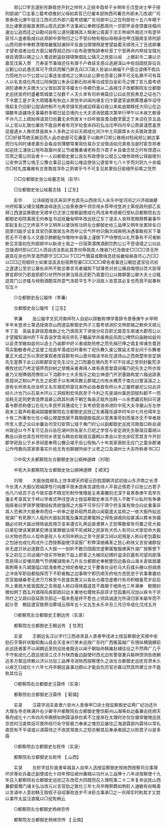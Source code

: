 <!-- { "loadSidebar": true } -->
　　郑公□字志道别号静斋世开封之祥符人正统辛酉举于乡明年壬戊登进士甲子授刑部湖广□主事三载考绩推封父母如其官己巳擢本部陜西司署员外郎未几改湖广司景泰改元庚午铨注江西司员外郎六载考绩擢广东司郎中公之在刑部也十五六年精于法比诸寮逊服直隶顾山周氏武断不法事闻公奉敕往勘周托一京职怀金夜馈置床榻间速出公追而还之曰勘问自有公道何庸赂其人惭谢公竟寘于法壬申闻外艰还汴有逻卒获邻人盗者赃咸曰此郑郎中家物归之公不受曰物有相似母相诬也甲戊服阕复除刑部山西司郎中奉敕清理南畿冤狱谳辩平反曲当情理用是誉望益着天顺改元丁丑选郎署才望老成者出任方面公被荐超迁四川右布政使陛辞奉纶音丁宁至再命内帑给宝镪光禄具酒馔以赐之公入蜀适剧盗赵铎啸聚倡乱公擒灭之抚臣以闻　上赐彩币二袭以示嘉奖戊寅入贺　万寿圣节事竣还任有唐千户者妖言惑众逃避深山中呰自固抚臣征兵议剿公曰此愚氏耳可不烦兵而解乃屏去兵□□骑入呰谕以祸福千户感泣请缚不假兵力而地方以宁公尝以公事连坐或唁之公笑曰此公罪也吾辈公罪不可无私罪不可有耳人以名言成化丙戌公同保国公朱永征剿石和尚等功成受白金彩币之赐丁亥九载考绩进阶通奉大夫赠大父父皆如其官寻擢太仆寺卿仍食从二品禄戊子改都察院左佥都御史巡抚宣府时盛暑筑城堡工役数千人天久旱有司祈祷莫应公曰此劳民弗息之征也乃下令罢工是夕天大雨穑事有秋边人胥悦辛卯闻内艰复归汴蒙遣官谕祭葬厝甫毕诏夺情起复仍旧职公固请终制不允再至镇军民咸迎拜喜曰我公来矣逾期移抚大同公在边镇数年适疆场无事幕府多暇日延见境内士大夫咨询民瘼次第举行甲午以木疾乞骸骨不许凡三上疏始得请其归也囊无余赀居关十四年服良澹泊数至匮乏丁未诏在京五品以上官以礼致仕廉贫不能自养者有司岁给食米四石弘治戊甲四月卒公质直谨愿虽贵显接遇乡人殊优厚是故乡人多称之论曰天顺成化间汴中土风醇厚乡大夫致政里居□□好甚笃绝无嫉忌而人品亦由是可见濂童子以敝庐□郑公巷相对稔闻郑公谢边事而归与同时诸老嘉乐会每会则薄醪常果简俭易办文谈情话如兄弟焉当是时宦吾邦者如巡抚江浦张公瑄布政眉州吴公节咸雅重诸老称吾汴君子乡且垂念贫乏时有馈遗以饮燕之需公同会者十一人曰都御史娄公良左布政使张公斌丘公陵参政杨公铎副使刘公安参议贾公恪王公豫佥事吕公益和公维运使张公遂皆年七八十岁而刘则九十余幅巾□杖礼度雍雍有古昔敦庞浑朴之夙嗟乎今不可复见矣里俗日偷缅怀前辈之怃然 

　　○□佥都御史张公岐墓志铭（彭华） 

　　□佥都御史张公岐墓志铭 【 辽东】 

　　彭华 
　　公讳岐姓张氏来凤字也其先山西徐沟人永乐中徙河间之兴济祖廸夔州府知事父缙交城教谕母逯氏公自景泰庚午领京闱乡荐甲戌登进士第视政刑部乙亥拜江西道监察御史天顺辛巳迁浙江按察副使成化丙戌来考绩甫归至杭召都察院右佥都御史视院事居无何奉玺书巡抚畿甸明年改巡抚辽东丁逯夫人丧特恩赐祭葬襄事毕即起复赴辽乞终丧不许又明年以督饷有功转左佥都御史给三品俸又明年坐累除名归田里归踰岁诏复其官仍家居居五年而卒公负气怀材识胸次闿爽明决遇事敢视天下事若无不可者与人交披示肺腑耻作喉吻中语事上谨御下严待僚佐以礼然事有不可者断断见言面初在刑部郎中以新进士易之一日宿斋潜携酒剧饮酌公公不受语侵之公曰此岂强酒时耶以□□人而自违法若此其柰何辱我其人愧谢乃巳及御史□□□□贪无所避其在浙也所至凛然郡守卫□□以下□□气慑莫或敢喘息抚绥畿甸昼夜尽心力□□以□□辽阳御将士如束湿汲汲刬宿弊剪豪□□□□□牵告者事连公朝廷遣官往讯验之遂逮公至京公暴处非所不胜忿奏言讯者偏狥下狱簿责对状公痛自悔恨曰吾大臣得罪宜即伏乃若是耶即引伏然所伏罪当赎且还职乃竟罢归公以微罪罢公卿大夫士过辄迹其门公亦辄与倾倒酒酣耳热意气浩若平生不少沮故人皆意其必复也而竟不起春秋仅五十 

　　○佥都御史岳公璇传（李濂） 

　　佥都御史岳公璇传 【 辽东】 

　　李濂 
　　岳公璇字文玑河南祥符人自幼以颕敏称博学善辞令景泰庚午乡举明年辛未登进士第选授南京山西道监察御史丙子三载考绩进阶文林郎锡之敕命天顺元年丁丑　英庙复辟锐意维新之化乃慎简天下贤俊分任百职尤属意东南诸大郡而公以才望擢知湖州府下车首诣学宫谒先师孔子瞩庙学并废弗庇风雨公喟然曰庙敝如兹何以妥灵学敝如兹何以造士乃谕郡中好义者咸助赀修之而先捐巳俸之倡复择诸生耆民笃实勤敏者命之监督工役逾年落成旧时春秋丁祀乐舞久废公敦延太常女间于乐舞者董正大成之乐以肃祀事观者改容郡有何山晋何楷读书处在道场山之西南楚宋安定胡先生寔葬于此公曰斯郡安定先生过化之□而墓在境内吾不可不往谒之至则封鬣荒凉樵牧扰扰乃考定侵界而封树之禁樵采者弗得人故有表思堂碧涧庵乃祀先生之所亦皆废乃又相俸倡而僚佐以下洎郡中士大夫皆乐之助立神道门开淤塞路构堂六楹追踪表思碧涧之制以严先生之祀君子以有禆风教云郡城之内有水横贯于南北曰霅溪溪之上游有长桥焉名伏龙桥又名东骆驼桥寔往来所必由者故有桥以木之屡修屡圯公曰此非经久计也乃以石易木环以三洞规制宏伟民至于今利之先是湖州属邑田赋科额不一而加耗无定则吏胥诡弊滋甚公疏其利病于朝乞每亩正赋外加耗一斗余悉蠲去制曰可遂着令郡邑称便公在任九年民怀其惠成化丁亥考绩受诰命进阶中宪大夫寻擢山东左参政未三载声称着闻超擢都察院右佥都御史巡抚辽东甫履任遽卒时辛卯七月也得年五十有二所著有仕优小稿公襟度恢廓不屑屑细故临民以宽弗事苛刻而事亦无不举者故所至人思之论曰余曩会司空归安蒋公瑶于夷门时公以副都御史巡抚河南亟口称岳湖州政迹以今不复可见且曰岳在湖州则名宦久巳祀之学宫与安定胡先生联爼豆葢胡以教岳以政也其在祥符则乡贤宜与韩伯俞联爼豆葢韩以孝岳以忠也余叹赏其言今开封郡学祀岳公于乡贤祠寔奉蒋公檄云嗟乎岳公殁殆八十年其家衰削无应门之童余郡诸公作传数向其家索事实片纸无有也聊据所闻于父老之口及湖州士大夫所称者书□□ 

　　○中宪大夫都察院左佥都御史张公纲神道碑（刘珝） 

　　中宪大夫都察院左佥都御史张公纲神道碑 【 顺天】 

　　刘珝 
　　大振张姓纲名上世本顺天府密云巨姓国朝洪武初徙山东济南之长清今长清人大振仪观端厚性行纯雅平居未尝疾言遽色待人平易近情君子曰张公古君子也凡六经百子古今故实靡不精览形制作惟理是主弗事雕刻尤深于易景泰庚午高举东藩主考录其文于梓以学者式甲戌登进士授监察御史奉法不挠人不敢干以私时有争袭指挥者曰罗琪罗理理结权贵欲强得之大振不可卒归于琪宁府支属有隙佥曰此重事非其人恐弗济大振奉命而往一听审之是非昭然具疏以闻载遣太监核之一依大振所拟巡按湖广有死罪六人临刑大振拟其冤及廉其迹果冤辨之得免湖湘风俗甚漓以葬末务婚姻必论财大振出榜晓谕民用丕变率遵古礼再巡直隶罪人王恕等数辈有司置之死大振曰某犯律该某罪某犯律该某罪据法得不死咸释之民家有犬伤人有司以犬家偿命大振曰犬物也而以人偿命是视人与犬同卒辨出之至今民家立祠以祀用是人称曰老包葢拟之包拯也成化丙戌升江西按察副使浮梁窑厂积弊深痼痛革之民心称快又吉安诸郡投状无虚日状必连数百人大振一一剖析不数日囹圄空虚寮属敬服庚寅升湖广按察使下车之初见三司设铺户倍买市物剥下益上即革之大植风纪搏奸盗涤巨蠧有司望风胆落吾民得以安堵风槩气节炳耀湖南未几升左佥都御史奉敕整饬边备自山海关直抵居庸紫荆等关凡城堡隘口低浅者修之倾圯者植之又于要害处设栏马大石揉头栅以拒胡虏之冲突军职自都指挥而下不职者黜之边事稍宁即历顺天府地方虑民怠于农事奏置劝农官栽植桑枣无虑万万株至今民食其惠又以各处仓廪空虚奏行有司积粮备荒岁前后所上章疏大抵皆国民之言用是人称曰得体葢道其不屑屑于细务也三年满奉　敕赐封赠如例丁酉五月偶得风疾即疏曰边关重地社稷攸系臣菲才恐孤重托况加以疾令于京师疗之又疏曰臣延医京邸近一载未愈是终不愈也上悯其诚遂允所请归家未踰年而不起讣至　朝廷遣官致祭治葬域云得年五十又五生永乐辛丑三月日卒成化戊戌五月 

　　○都察院左佥都御史王朝远传（实录） 

　　都察院左佥都御史王朝远传 【 甘肃】 

　　实录 
　　王朝远名汉以字行江西进贤县人景泰甲戌进士授监察御史天顺中坐劾石亨等奸状黜知衡山县会天变未行癸未巡按广东时广西猺蛮越广东境纵横猖肆前此巡抚者匿不以闻朝远至则巡抚者既去以闻于朝始命韩雍赵辅往征之不然两广几于不守矣成化乙酉巡按浙江戊子升陕西备边副使时西北边有警宿重兵榆林馈饷告绝朝远多方辇运师赖以济以功加三品俸寻进陜西按察使久之进左佥都御史巡抚甘肃未久以疾乞归成化十六年七月卒朝远喜事功颇以才能自负历官亦寡过然其所建立亦不能称其位云 

　　○都察院右佥都御史汪霖传（实录） 

　　都察院右佥都御史汪霖传 【 蓟镇】 

　　实录 
　　汪霖字润夫直隶六安州人景泰甲□进士授监察御史征两广纪功还升大理左寺丞秩满升右少卿寻升都察院右佥都御史整饬蓟州山海等处边备兼巡抚顺天等府成化十六年四月卒赐祭如例霖温恭俭素不立崖岸在太理时亦仅仅循常辙惟巡抚京邑时汪直势熖可畏所经行处守臣极力奉承之惟恐后屡往辽海道霖部内霖待以常礼直怒有不平语或以语霖待之不改其常直久之怒亦解其后奉承者因之以败君子以是多霖 

　　○都察院右佥都御史左鈓传（实录） 

　　都察院右佥都御史左鈓传 【 山西】 

　　实录 
　　左鈓字廷珍直隶阜城县人自举人选授监察御史陛陜西按察司佥事理环庆等处兵备迁副使成化十四年预征岷州番贼以功升从三品俸十八年进按察使十九年召入都察院右佥都御史巡抚辽东改莅大同既而召入理院事二十二年复命巡抚山西兼都督鴈门诸关弘治改元以言官劾之致仕三年七月卒赐祭葬如例鈓人通敏有权略善以言语中人意初韩王取假子自绍事败连岁不决鈓佥事承□之一讯得实时称其才又尝以事忤太监汪直辄以□说免祸云 

　　○都察院左佥都御史杨继宗传 

　　都察院左佥都御史杨继宗传 【 云南】 


